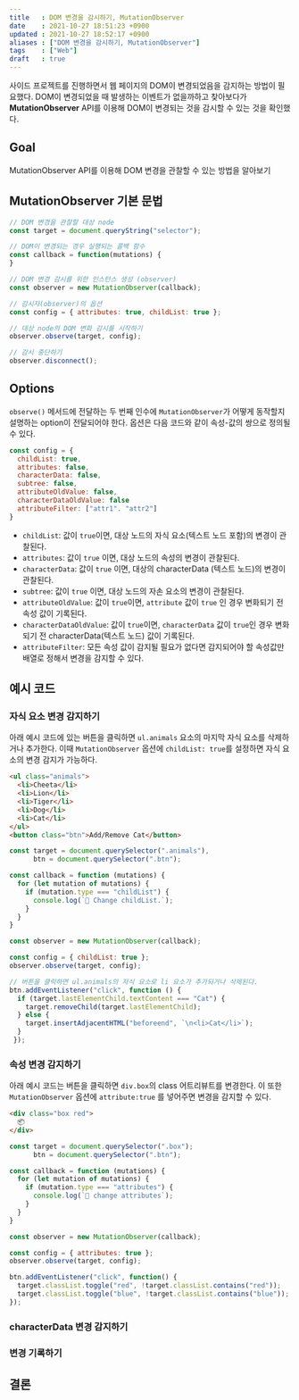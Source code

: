 ```yaml
---
title   : DOM 변경을 감시하기, MutationObserver 
date    : 2021-10-27 18:51:23 +0900
updated : 2021-10-27 18:52:17 +0900
aliases : ["DOM 변경을 감시하기, MutationObserver"]
tags    : ["Web"]
draft   : true
---
```

사이드 프로젝트를 진행하면서 웹 페이지의 DOM이 변경되었음을 감지하는 방법이 필요했다. DOM이 변경되었을 때 발생하는 이벤트가 없을까하고 찾아보다가 **MutationObserver** API를 이용해 DOM이 변경되는 것을 감시할 수 있는 것을 확인했다.   

## Goal
MutationObserver API를 이용해 DOM 변경을 관찰할 수 있는 방법을 알아보기

## MutationObserver  기본 문법 
```javascript
// DOM 변경을 관찰할 대상 node 
const target = document.queryString("selector");

// DOM이 변경되는 경우 실행되는 콜백 함수 
const callback = function(mutations) {
}

// DOM 변경 감시를 위한 인스턴스 생성 (observer)
const observer = new MutationObserver(callback);

// 감시자(observer)의 옵션
const config = { attributes: true, childList: true };

// 대상 node의 DOM 변화 감시를 시작하기
observer.observe(target, config);

// 감시 중단하기
observer.disconnect();
```

## Options 
`observe()` 메서드에 전달하는 두 번째 인수에 `MutationObserver`가 어떻게 동작할지 설명하는 option이 전달되어야 한다. 옵션은 다음 코드와 같이 속성-값의 쌍으로 정의될 수 있다. 
```javascript
const config = {
  childList: true,
  attributes: false,
  characterData: false,
  subtree: false, 
  attributeOldValue: false,
  characterDataOldValue: false 
  attributeFilter: ["attr1". "attr2"]
}
```
- `childList`: 값이 `true`이면, 대상 노드의 자식 요소(텍스트 노드 포함)의 변경이 관찰된다. 
- `attributes`: 값이 `true` 이면, 대상 노드의 속성의 변경이 관찰된다.  
- `characterData`: 값이 `true` 이면, 대상의 characterData (텍스트 노드)의 변경이 관찰된다.
- `subtree`: 값이 `true` 이면, 대상 노드의 자손 요소의 변경이 관찰된다.
- `attributeOldValue`: 값이 `true`이면, `attribute` 값이 `true` 인 경우 변화되기 전 속성 값이 기록된다.
- `characterDataOldValue`: 값이 `true`이면, `characterData` 값이 `true`인 경우 변화되기 전 characterData(텍스트 노드) 값이 기록된다. 
- `attributeFilter`: 모든 속성 값이 감지될 필요가 없다면 감지되어야 할 속성값만 배열로 정해서 변경을 감지할 수 있다. 

## 예시 코드  
### 자식 요소 변경 감지하기  
아래 예시 코드에 있는 버튼을 클릭하면 `ul.animals` 요소의 마지막 자식 요소를 삭제하거나 추가한다. 이때 `MutationObserver` 옵션에 `childList: true`를 설정하면 자식 요소의 변경 감지가 가능하다.  
```html
<ul class="animals">
  <li>Cheeta</li>
  <li>Lion</li>
  <li>Tiger</li>
  <li>Dog</li>
  <li>Cat</li>
</ul>
<button class="btn">Add/Remove Cat</button>
```

```javascript
const target = document.querySelector(".animals"),
	  btn = document.querySelector(".btn");

const callback = function (mutations) {
  for (let mutation of mutations) {
    if (mutation.type === "childList") {
      console.log(`🎣 Change childList.`);
    }
  }
}

const observer = new MutationObserver(callback);

const config = { childList: true };
observer.observe(target, config);

// 버튼을 클릭하면 ul.animals의 자식 요소로 li 요소가 추가되거나 삭제된다. 
btn.addEventListener("click", function () {
  if (target.lastElementChild.textContent === "Cat") {
    target.removeChild(target.lastElementChild);
  } else {
    target.insertAdjacentHTML("beforeend", `\n<li>Cat</li>`);
  }
 });
```

### 속성 변경 감지하기
아래 예시 코드는 버튼을 클릭하면 `div.box`의 class 어트리뷰트를 변경한다. 이 또한 `MutationObserver` 옵션에 `attribute:true` 를 넣어주면 변경을 감지할 수 있다. 
```html
<div class="box red">
  📦
</div>
```

```javascript
const target = document.querySelector(".box");
      btn = document.querySelector(".btn");

const callback = function (mutations) {
  for (let mutation of mutations) {
    if (mutation.type === "attributes") {
      console.log(`🎣 change attributes`);  
	}
  }
}

const observer = new MutationObserver(callback);

const config = { attributes: true };
observer.observe(target, config);

btn.addEventListener("click", function() {
  target.classList.toggle("red", !target.classList.contains("red"));
  target.classList.toggle("blue", !target.classList.contains("blue"));
});
```

### characterData 변경 감지하기  

### 변경 기록하기  

## 결론 
